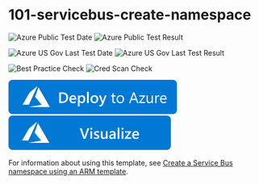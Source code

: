 # 101-servicebus-create-namespace

![Azure Public Test Date](https://azurequickstartsservice.blob.core.windows.net/badges/101-servicebus-create-namespace/PublicLastTestDate.svg)
![Azure Public Test Result](https://azurequickstartsservice.blob.core.windows.net/badges/101-servicebus-create-namespace/PublicDeployment.svg)

![Azure US Gov Last Test Date](https://azurequickstartsservice.blob.core.windows.net/badges/101-servicebus-create-namespace/FairfaxLastTestDate.svg)
![Azure US Gov Last Test Result](https://azurequickstartsservice.blob.core.windows.net/badges/101-servicebus-create-namespace/FairfaxDeployment.svg)

![Best Practice Check](https://azurequickstartsservice.blob.core.windows.net/badges/101-servicebus-create-namespace/BestPracticeResult.svg)
![Cred Scan Check](https://azurequickstartsservice.blob.core.windows.net/badges/101-servicebus-create-namespace/CredScanResult.svg)

[![Deploy To Azure](https://raw.githubusercontent.com/Azure/azure-quickstart-templates/master/1-CONTRIBUTION-GUIDE/images/deploytoazure.svg?sanitize=true)](https://portal.azure.com/#create/Microsoft.Template/uri/https%3A%2F%2Fraw.githubusercontent.com%2FAzure%2Fazure-quickstart-templates%2Fmaster%2F101-servicebus-create-namespace%2Fazuredeploy.json)
[![Visualize](https://raw.githubusercontent.com/Azure/azure-quickstart-templates/master/1-CONTRIBUTION-GUIDE/images/visualizebutton.svg?sanitize=true)](http://armviz.io/#/?load=https%3A%2F%2Fraw.githubusercontent.com%2FAzure%2Fazure-quickstart-templates%2Fmaster%2F101-servicebus-create-namespace%2Fazuredeploy.json)

For information about using this template, see
[Create a Service Bus namespace using an ARM template](http://azure.microsoft.com/documentation/articles/service-bus-resource-manager-namespace/).
